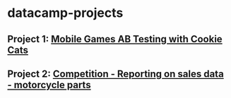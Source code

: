 # datacamp-projects
## Project 1: [Mobile Games AB Testing with Cookie Cats](https://app.datacamp.com/learn/projects/184)
## Project 2: [Competition - Reporting on sales data - motorcycle parts](https://app.datacamp.com/learn/competitions/motorcycle-parts-sales)
